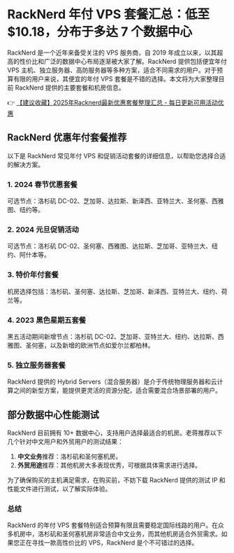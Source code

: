 # RackNerd 年付 VPS 套餐汇总：低至 $10.18，分布于多达 7 个数据中心

RackNerd 是一个近年来备受关注的 VPS 服务商，自 2019 年成立以来，以其超高的性价比和广泛的数据中心布局逐渐被大家了解。RackNerd 提供包括便宜年付 VPS 主机、独立服务器、高防服务器等多种方案，适合不同需求的用户。对于预算有限的用户来说，其便宜的年付 VPS 套餐是不错的选择。本文将为大家整理目前 RackNerd 提供的主要套餐和机房信息。

👉 [【建议收藏】2025年Racknerd最新优惠套餐整理汇总 - 每日更新可用活动优惠](https://bit.ly/Rack_Nerd)

## RackNerd 优惠年付套餐推荐

以下是 RackNerd 常见年付 VPS 和促销活动套餐的详细信息，以帮助您选择合适的解决方案。

### 1. 2024 春节优惠套餐
可选节点：洛杉矶 DC-02、芝加哥、达拉斯、新泽西、亚特兰大、圣何塞、西雅图、纽约等。

### 2. 2024 元旦促销活动
可选节点：洛杉矶 DC-02、圣何塞、西雅图、达拉斯、芝加哥、亚特兰大、纽约、阿什本等。

### 3. 特价年付套餐
机房选择包括：洛杉矶、圣何塞、达拉斯、芝加哥、新泽西、亚特兰大、纽约、荷兰等。

### 4. 2023 黑色星期五套餐
黑五活动期间新增节点：洛杉矶 DC-02、芝加哥、亚特兰大、纽约、达拉斯、西雅图、圣何塞，以及新增的欧洲节点如爱尔兰都柏林。

### 5. 独立服务器套餐
RackNerd 提供的 Hybrid Servers（混合服务器）是介于传统物理服务器和云计算之间的新型方案，能提供更灵活的资源分配，适合需要混合场景部署的用户。

## 部分数据中心性能测试
RackNerd 目前拥有 10+ 数据中心，支持用户选择最适合的机房。老蒋推荐以下几个针对中文用户和外贸用户的测试结果：

1. **中文业务**推荐：洛杉矶和圣何塞机房。
2. **外贸用途**推荐：其他机房大多表现优秀，可根据具体需求进行选择。

为了确保购买的主机满足需求，在购买前，不妨下载 RackNerd 提供的测试 IP 和性能文件进行测试，以了解实际体验。

### 总结
RackNerd 的年付 VPS 套餐特别适合预算有限且需要稳定国际线路的用户。在众多机房中，洛杉矶和圣何塞机房非常适合中文业务，而其他机房适合外贸需求。如果您正在寻找一款高性价比的 VPS，RackNerd 是个不可错过的选择。